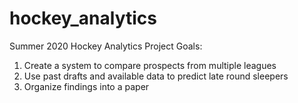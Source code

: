 # hockey_analytics
Summer 2020 Hockey Analytics Project
Goals:
1. Create a system to compare prospects from multiple leagues
2. Use past drafts and available data to predict late round sleepers
3. Organize findings into a paper
